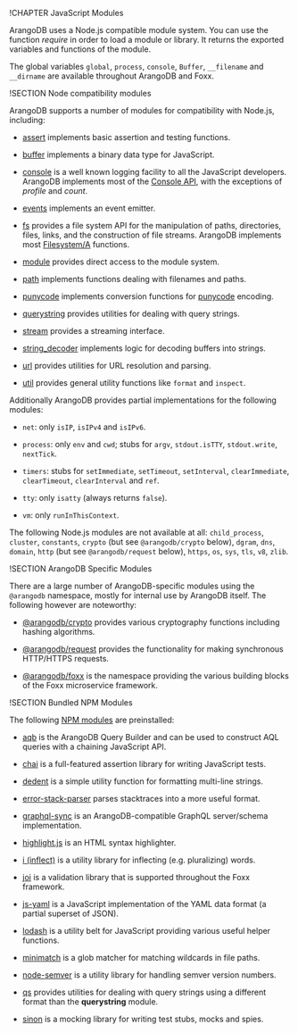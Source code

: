 !CHAPTER JavaScript Modules

ArangoDB uses a Node.js compatible module system. You can use the function *require* in order to load a module or library. It returns the exported variables and functions of the module.

The global variables `global`, `process`, `console`, `Buffer`, `__filename` and `__dirname` are available throughout ArangoDB and Foxx.

!SECTION Node compatibility modules

ArangoDB supports a number of modules for compatibility with Node.js, including:

* [assert](http://nodejs.org/api/assert.html) implements basic assertion and testing functions.

* [buffer](http://nodejs.org/api/buffer.html) implements a binary data type for JavaScript.

* [console](Console.md) is a well known logging facility to all the JavaScript developers.
  ArangoDB implements most of the [Console API](http://wiki.commonjs.org/wiki/Console),
  with the exceptions of *profile* and *count*.

* [events](http://nodejs.org/api/events.html) implements an event emitter.

* [fs](FileSystem.md) provides a file system API for the manipulation of paths, directories, files, links, and the construction of file streams. ArangoDB implements most [Filesystem/A](http://wiki.commonjs.org/wiki/Filesystem/A) functions.

* [module](http://nodejs.org/api/modules.html) provides direct access to the module system.

* [path](http://nodejs.org/api/path.html) implements functions dealing with filenames and paths.

* [punycode](http://nodejs.org/api/punycode.html) implements conversion functions for [punycode](http://en.wikipedia.org/wiki/Punycode) encoding.

* [querystring](http://nodejs.org/api/querystring.html) provides utilities for dealing with query strings.

* [stream](http://nodejs.org/api/stream.html) provides a streaming interface.

* [string_decoder](https://nodejs.org/api/string_decoder.html) implements logic for decoding buffers into strings.

* [url](http://nodejs.org/api/url.html) provides utilities for URL resolution and parsing.

* [util](http://nodejs.org/api/util.html) provides general utility functions like `format` and `inspect`.

Additionally ArangoDB provides partial implementations for the following modules:

* `net`:
  only `isIP`, `isIPv4` and `isIPv6`.

* `process`:
  only `env` and `cwd`;
  stubs for `argv`, `stdout.isTTY`, `stdout.write`, `nextTick`.

* `timers`:
  stubs for `setImmediate`, `setTimeout`, `setInterval`, `clearImmediate`, `clearTimeout`, `clearInterval` and `ref`.

* `tty`:
  only `isatty` (always returns `false`).

* `vm`:
  only `runInThisContext`.

The following Node.js modules are not available at all:
`child_process`,
`cluster`,
`constants`,
`crypto` (but see `@arangodb/crypto` below),
`dgram`,
`dns`,
`domain`,
`http` (but see `@arangodb/request` below),
`https`,
`os`,
`sys`,
`tls`,
`v8`,
`zlib`.

!SECTION ArangoDB Specific Modules

There are a large number of ArangoDB-specific modules using the `@arangodb` namespace, mostly for internal use by ArangoDB itself. The following however are noteworthy:

* [@arangodb/crypto](Crypto.md) provides various cryptography functions including hashing algorithms.

* [@arangodb/request](Request.md) provides the functionality for making synchronous HTTP/HTTPS requests.

* [@arangodb/foxx](../../Foxx/README.md) is the namespace providing the various building blocks of the Foxx microservice framework.

!SECTION Bundled NPM Modules

The following [NPM modules](https://www.npmjs.com) are preinstalled:

* [aqb](https://github.com/arangodb/aqbjs)
  is the ArangoDB Query Builder and can be used to construct AQL queries with a chaining JavaScript API.

* [chai](http://chaijs.com)
  is a full-featured assertion library for writing JavaScript tests.

* [dedent](https://github.com/dmnd/dedent)
  is a simple utility function for formatting multi-line strings.

* [error-stack-parser](http://www.stacktracejs.com)
  parses stacktraces into a more useful format.

<!-- * [expect.js](https://github.com/Automattic/expect.js) (only for legacy tests) -->

<!-- * [extendible](https://github.com/3rd-Eden/extendible) (only for legacy mode) -->

* [graphql-sync](https://github.com/arangodb/graphql-sync)
  is an ArangoDB-compatible GraphQL server/schema implementation.

* [highlight.js](https://highlightjs.org)
  is an HTML syntax highlighter.

* [i (inflect)](https://github.com/pksunkara/inflect)
  is a utility library for inflecting (e.g. pluralizing) words.

* [joi](https://github.com/hapijs/joi)
  is a validation library that is supported throughout the Foxx framework.

* [js-yaml](https://github.com/nodeca/js-yaml)
  is a JavaScript implementation of the YAML data format (a partial superset of JSON).

* [lodash](https://lodash.com)
  is a utility belt for JavaScript providing various useful helper functions.

* [minimatch](https://github.com/isaacs/minimatch)
  is a glob matcher for matching wildcards in file paths.

* [node-semver](https://github.com/npm/node-semver)
  is a utility library for handling semver version numbers.

* [qs](https://github.com/hapijs/qs)
  provides utilities for dealing with query strings using a different format than the **querystring** module.

* [sinon](http://sinonjs.org)
  is a mocking library for writing test stubs, mocks and spies.
